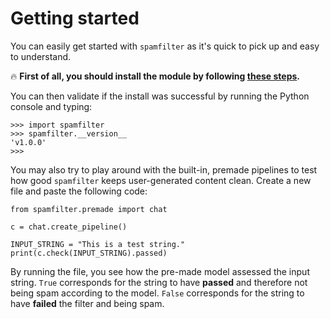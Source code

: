 # Getting started

You can easily get started with `spamfilter` as it's quick to pick up and easy to understand.

🔥 **First of all, you should install the module by following [these steps](./installation.md).**

You can then validate if the install was successful by running the Python console and typing:

```
>>> import spamfilter
>>> spamfilter.__version__
'v1.0.0'
>>> 
```

You may also try to play around with the built-in, premade pipelines to test how good `spamfilter` keeps user-generated content clean. Create a new file and paste the following code:

```
from spamfilter.premade import chat

c = chat.create_pipeline()

INPUT_STRING = "This is a test string."
print(c.check(INPUT_STRING).passed)
```

By running the file, you see how the pre-made model assessed the input string. `True` corresponds for the string to have **passed** and therefore not being spam according to the model. `False` corresponds for the string to have **failed** the filter and being spam.